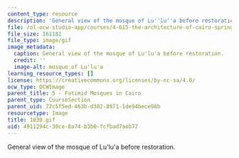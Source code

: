 ```yaml
---
content_type: resource
description: 'General view of the mosque of Lu''lu''a before restoration. '
file: /ol-ocw-studio-app/courses/4-615-the-architecture-of-cairo-spring-2002/4911294c30ce8a74b3b0fcfbad7aeb77_1030.gif
file_size: 161181
file_type: image/gif
image_metadata:
  caption: General view of the mosque of Lu'lu'a before restoration.
  credit: ''
  image-alt: mosque of Lu'lu'a
learning_resource_types: []
license: https://creativecommons.org/licenses/by-nc-sa/4.0/
ocw_type: OCWImage
parent_title: 5 - Fatimid Mosques in Cairo
parent_type: CourseSection
parent_uid: 72c5f5ed-463b-d382-8971-1de94bece98b
resourcetype: Image
title: 1030.gif
uid: 4911294c-30ce-8a74-b3b0-fcfbad7aeb77
---
```

General view of the mosque of Lu'lu'a before restoration. 